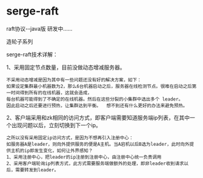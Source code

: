 # serge-raft
raft协议--java版  研发中……

造轮子系列

serge-raft技术详解：


1、采用固定节点数量，目前没做动态增减服务器。


	不采用动态增减是因为其中有一些问题还没有好的解决方案，如下：
	如果设定集群最小机器数为2，那么6台机器启动之后，服务器在线检测节点。很难在启动之后第一时间得到所有的在线机器，这就会造成，
	每台机器可能得到了不确定的在线机器。然后在这些分裂的小集群中选出多个 leader。
	因此启动之后还要进行预热，让集群达到平衡。  想不到还有什么更好的办法来避免预热。
	
	
2、客户端采用和zk相同的访问方式，即客户端需要知道服务端ip列表，在其中一个出现问题以后，立刻切换到下一个ip。


	之所以没有采用固定ip访问方式，是因为不想再引入注册中心：
	如服务器A是leader，则向外提供服务的便是A主机。当A宕机以后B选为leader，此时向外提供主机的ip即发生变化，如何让外界感知？
	1、采用注册中心，把leader的ip注册到注册中心，由注册中心统一负责调用
	2、采用客户端轮询ip列表方式，此方式需要服务端做额外的处理，即非leader收到请求以后，需要转发到leader。
